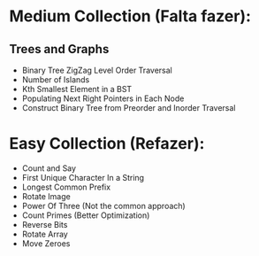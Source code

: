 # Medium Collection (Falta fazer):
## Trees and Graphs
* Binary Tree ZigZag Level Order Traversal
* Number of Islands
* Kth Smallest Element in a BST
* Populating Next Right Pointers in Each Node
* Construct Binary Tree from Preorder and Inorder Traversal

# Easy Collection (Refazer):
* Count and Say
* First Unique Character In a String
* Longest Common Prefix
* Rotate Image
* Power Of Three (Not the common approach)
* Count Primes (Better Optimization)
* Reverse Bits
* Rotate Array
* Move Zeroes
